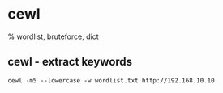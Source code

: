 # cewl

% wordlist, bruteforce, dict

## cewl - extract keywords

```
cewl -m5 --lowercase -w wordlist.txt http://192.168.10.10
```
